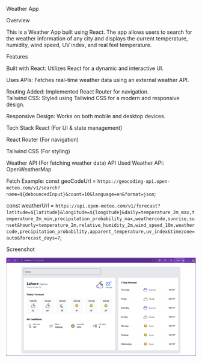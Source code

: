 Weather App

Overview

This is a Weather App built using React. The app allows users to search for the weather information of any city and displays the current temperature, humidity, wind speed, UV index, and real feel temperature.

Features

Built with React: 
Utilizes React for a dynamic and interactive UI.

Uses APIs: Fetches real-time weather data using an external weather API.

Routing Added: Implemented React Router for navigation.
<br/>
Tailwind CSS: Styled using Tailwind CSS for a modern and responsive design.

Responsive Design: Works on both mobile and desktop devices.

Tech Stack
React (For UI & state management)

React Router (For navigation)

Tailwind CSS (For styling)

Weather API (For fetching weather data)
API Used
Weather API: OpenWeatherMap

Fetch Example:
const geoCodeUrl = `https://geocoding-api.open-meteo.com/v1/search?name=${debouncedInput}&count=10&language=en&format=json`;

const weatherUrl = `https://api.open-meteo.com/v1/forecast?latitude=${latitude}&longitude=${longitude}&daily=temperature_2m_max,temperature_2m_min,precipitation_probability_max,weathercode,sunrise,sunset&hourly=temperature_2m,relative_humidity_2m,wind_speed_10m,weathercode,precipitation_probability,apparent_temperature,uv_index&timezone=auto&forecast_days=7`;

Screenshot

![Weather App](public/Weather-Animated-icons/Weather.PNG)
